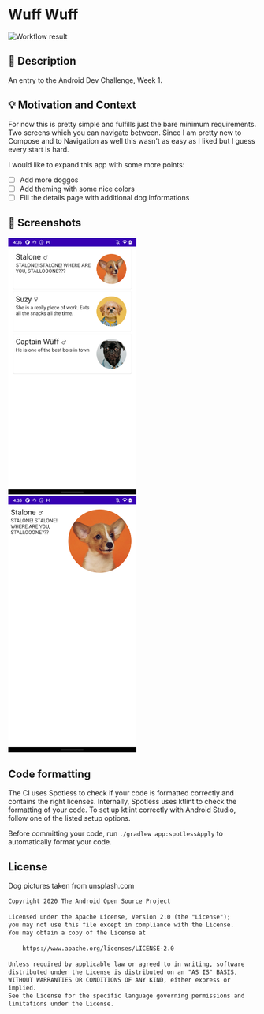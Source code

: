 # Wuff Wuff

<!--- Replace <OWNER> with your Github Username and <REPOSITORY> with the name of your repository. -->
<!--- You can find both of these in the url bar when you open your repository in github. -->
![Workflow result](https://github.com/henningBunk/android-dev-challenge-compose/workflows/Check/badge.svg)

## :scroll: Description
<!--- Describe your app in one or two sentences -->

An entry to the Android Dev Challenge, Week 1.

## :bulb: Motivation and Context
<!--- Optionally point readers to interesting parts of your submission. -->
<!--- What are you especially proud of? -->

For now this is pretty simple and fulfills just the bare minimum requirements. Two screens which you can navigate between.
Since I am pretty new to Compose and to Navigation as well this wasn't as easy as I liked but I guess every start is hard.

I would like to expand this app with some more points:
 * [ ] Add more doggos
 * [ ] Add theming with some nice colors
 * [ ] Fill the details page with additional dog informations 

## :camera_flash: Screenshots
<!-- You can add more screenshots here if you like -->
<img src="/results/screenshot_1.png" width="260">&emsp;<img src="/results/screenshot_2.png" width="260">

## Code formatting
The CI uses Spotless to check if your code is formatted correctly and contains the right licenses. 
Internally, Spotless uses ktlint to check the formatting of your code. 
To set up ktlint correctly with Android Studio, follow one of the listed setup options.

Before committing your code, run `./gradlew app:spotlessApply` to automatically format your code.

## License

Dog pictures taken from unsplash.com

```
Copyright 2020 The Android Open Source Project

Licensed under the Apache License, Version 2.0 (the "License");
you may not use this file except in compliance with the License.
You may obtain a copy of the License at

    https://www.apache.org/licenses/LICENSE-2.0

Unless required by applicable law or agreed to in writing, software
distributed under the License is distributed on an "AS IS" BASIS,
WITHOUT WARRANTIES OR CONDITIONS OF ANY KIND, either express or implied.
See the License for the specific language governing permissions and
limitations under the License.
```